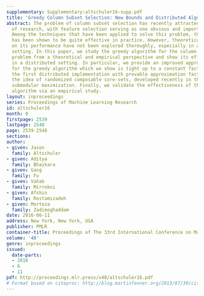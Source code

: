 ```yaml
---
supplementary: Supplementary:altschuler16-supp.pdf
title: 'Greedy Column Subset Selection: New Bounds and Distributed Algorithms'
abstract: The problem of column subset selection has recently attracted a large body
  of research, with feature selection serving as one obvious and important application.
  Among the techniques that have been applied to solve this problem, the greedy algorithm
  has been shown to be quite effective in practice. However, theoretical guarantees
  on its performance have not been explored thoroughly, especially in a distributed
  setting. In this paper, we study the greedy algorithm for the column subset selection
  problem from a theoretical and empirical perspective and show its effectiveness
  in a distributed setting. In particular, we provide an improved approximation guarantee
  for the greedy algorithm which we show is tight up to a constant factor, and present
  the first distributed implementation with provable approximation factors. We use
  the idea of randomized composable core-sets, developed recently in the context of
  submodular maximization. Finally, we validate the effectiveness of this distributed
  algorithm via an empirical study.
layout: inproceedings
series: Proceedings of Machine Learning Research
id: altschuler16
month: 0
firstpage: 2539
lastpage: 2548
page: 2539-2548
sections: 
author:
- given: Jason
  family: Altschuler
- given: Aditya
  family: Bhaskara
- given: Gang
  family: Fu
- given: Vahab
  family: Mirrokni
- given: Afshin
  family: Rostamizadeh
- given: Morteza
  family: Zadimoghaddam
date: 2016-06-11
address: New York, New York, USA
publisher: PMLR
container-title: Proceedings of The 33rd International Conference on Machine Learning
volume: '48'
genre: inproceedings
issued:
  date-parts:
  - 2016
  - 6
  - 11
pdf: http://proceedings.mlr.press/v48/altschuler16.pdf
# Format based on citeproc: http://blog.martinfenner.org/2013/07/30/citeproc-yaml-for-bibliographies/
---
```

